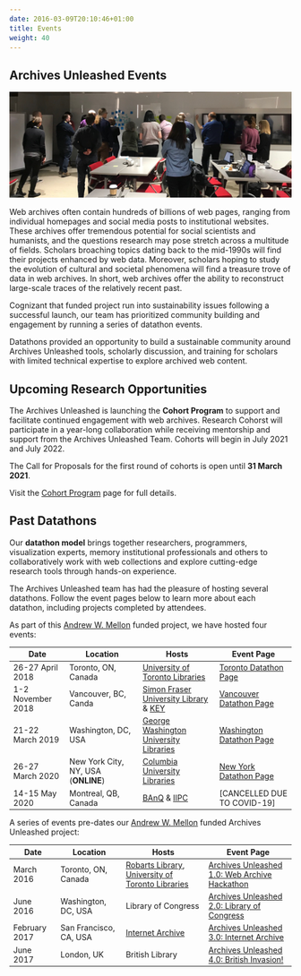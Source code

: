 ```yaml
---
date: 2016-03-09T20:10:46+01:00
title: Events
weight: 40
---
```


## Archives Unleashed Events
![Material Screenshot](/images/hackathon1.png)

Web archives often contain hundreds of billions of web pages, ranging from individual homepages and social media posts to institutional websites. These archives offer tremendous potential for social scientists and humanists, and the questions research may pose stretch across a multitude of fields. Scholars broaching topics dating back to the mid-1990s will find their projects enhanced by web data. Moreover, scholars hoping to study the evolution of cultural and societal phenomena will find a treasure trove of data in web archives. In short, web archives offer the ability to reconstruct large-scale traces of the relatively recent past.

Cognizant that funded project run into sustainability issues following a successful launch, our team has prioritized community building and engagement by running a series of datathon events. 

Datathons provided an opportunity to build a sustainable community around Archives Unleashed tools, scholarly discussion, and training for scholars with limited technical expertise to explore archived web content.

## Upcoming Research Opportunities

The Archives Unleashed is launching the **Cohort Program** to support and facilitate continued engagement with web archives. Research Cohorst will participate in a year-long collaboration while receiving mentorship and support from the Archives Unleashed Team. Cohorts will begin in July 2021 and July 2022.

The Call for Proposals for the first round of cohorts is open until **31 March 2021**. 

Visit the [Cohort Program](/cohorts) page for full details. 


## Past Datathons

Our **datathon model** brings together researchers, programmers, visualization experts, memory institutional professionals and others to collaboratively work with web collections and explore cutting-edge research tools through hands-on experience.

The Archives Unleashed team has had the pleasure of hosting several datathons. Follow the event pages below to learn more about each datathon, including projects completed by attendees.

As part of this [Andrew W. Mellon](http://mellon.org) funded project, we have hosted four events:

|Date              |  Location                          |  Hosts                                                                                         |  Event Page                           |
|------------------|------------------------------------|------------------------------------------------------------------------------------------------|---------------------------------------|
| 26-27 April 2018 | Toronto, ON, Canada                |[University of Toronto Libraries](https://onesearch.library.utoronto.ca/about)                  |[Toronto Datathon Page](/toronto)      |
| 1-2 November 2018| Vancouver, BC, Canda               |[Simon Fraser University Library](https://www.lib.sfu.ca) & [KEY](https://www.sfu.ca/big-data/) |[Vancouver Datathon Page](/vancouver)  |
| 21-22 March 2019 | Washington, DC, USA                |[George Washington University Libraries](https://library.gwu.edu)                               |[Washington Datathon Page](/washington)|
| 26-27 March 2020 | New York City, NY, USA (**ONLINE**)|[Columbia University Libraries](https://library.columbia.edu)                                   |[New York Datathon Page](/new-york)    |
| 14-15 May 2020   | Montreal, QB, Canada               |[BAnQ](http://www.banq.qc.ca/accueil/index.html?language_id=1) & [IIPC](http://netpreserve.org)  |[CANCELLED DUE TO COVID-19]            |

A series of events pre-dates our [Andrew W. Mellon](http://mellon.org) funded Archives Unleashed project:

|Date          |  Location              |  Hosts                                                                       |  Event Page                                                                     |
|--------------|------------------------|------------------------------------------------------------------------------|---------------------------------------------------------------------------------|
| March 2016   | Toronto, ON, Canada    |[Robarts Library](https://onesearch.library.utoronto.ca/library-info/ROBARTS), [University of Toronto Libraries](https://onesearch.library.utoronto.ca)|[Archives Unleashed 1.0: Web Archive Hackathon ](https://web.archive.org/web/20160307220047/https://artsweb.uwaterloo.ca/archivesunleashed/)|
| June 2016    | Washington, DC, USA    | Library of Congress                                                           |[Archives Unleashed 2.0: Library of Congress](http://archivesunleashed.com/au2-0-library-of-congress/)|
| February 2017| San Francisco, CA, USA | [Internet Archive](https://archive.org)                                       |[Archives Unleashed 3.0: Internet Archive](http://archivesunleashed.com/au-3-cfp/)|
| June 2017    | London, UK             | British Library                                                              |[Archives Unleashed 4.0: British Invasion!](http://archivesunleashed.com/au4-0-british-invasion/)   |